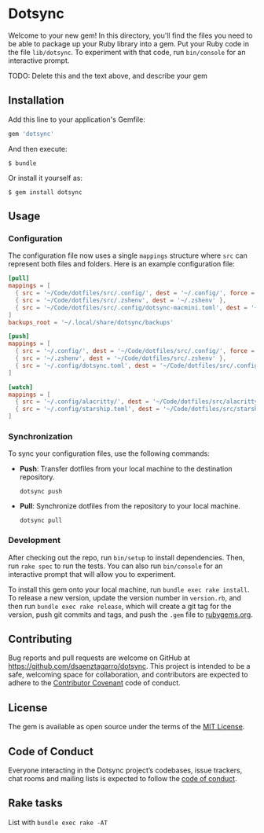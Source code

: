 # Dotsync

Welcome to your new gem! In this directory, you'll find the files you need to be able to package up your Ruby library into a gem. Put your Ruby code in the file `lib/dotsync`. To experiment with that code, run `bin/console` for an interactive prompt.

TODO: Delete this and the text above, and describe your gem

## Installation

Add this line to your application's Gemfile:

```ruby
gem 'dotsync'
```

And then execute:

    $ bundle

Or install it yourself as:

    $ gem install dotsync

## Usage

### Configuration

The configuration file now uses a single `mappings` structure where `src` can represent both files and folders. Here is an example configuration file:

```toml
[pull]
mappings = [
  { src = '~/Code/dotfiles/src/.config/', dest = '~/.config/', force = false  },
  { src = '~/Code/dotfiles/src/.zshenv', dest = '~/.zshenv' },
  { src = '~/Code/dotfiles/src/.config/dotsync-macmini.toml', dest = '~/.config/dotsync.toml' }
]
backups_root = '~/.local/share/dotsync/backups'

[push]
mappings = [
  { src = '~/.config/', dest = '~/Code/dotfiles/src/.config/', force = true },
  { src = '~/.zshenv', dest = '~/Code/dotfiles/src/.zshenv' },
  { src = '~/.config/dotsync.toml', dest = '~/Code/dotfiles/src/.config/dotsync-macmini.toml' }
]

[watch]
mappings = [
  { src = '~/.config/alacritty/', dest = '~/Code/dotfiles/src/alacritty/' },
  { src = '~/.config/starship.toml', dest = '~/Code/dotfiles/src/starship.toml' }
]
```

### Synchronization

To sync your configuration files, use the following commands:

- **Push**: Transfer dotfiles from your local machine to the destination repository.
  ```shell
  dotsync push
  ```

- **Pull**: Synchronize dotfiles from the repository to your local machine.
  ```shell
  dotsync pull
  ```

### Development

After checking out the repo, run `bin/setup` to install dependencies. Then, run `rake spec` to run the tests. You can also run `bin/console` for an interactive prompt that will allow you to experiment.

To install this gem onto your local machine, run `bundle exec rake install`. To release a new version, update the version number in `version.rb`, and then run `bundle exec rake release`, which will create a git tag for the version, push git commits and tags, and push the `.gem` file to [rubygems.org](https://rubygems.org).

## Contributing

Bug reports and pull requests are welcome on GitHub at https://github.com/dsaenztagarro/dotsync. This project is intended to be a safe, welcoming space for collaboration, and contributors are expected to adhere to the [Contributor Covenant](http://contributor-covenant.org) code of conduct.

## License

The gem is available as open source under the terms of the [MIT License](https://opensource.org/licenses/MIT).

## Code of Conduct

Everyone interacting in the Dotsync project’s codebases, issue trackers, chat rooms and mailing lists is expected to follow the [code of conduct](https://github.com/[USERNAME]/dotsync/blob/master/CODE_OF_CONDUCT.md).

## Rake tasks

List with `bundle exec rake -AT`

